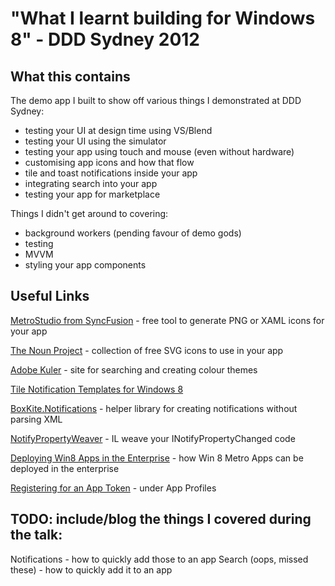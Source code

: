 "What I learnt building for Windows 8" - DDD Sydney 2012
=========

## What this contains

The demo app I built to show off various things I demonstrated at DDD Sydney:

 - testing your UI at design time using VS/Blend
 - testing your UI using the simulator
 - testing your app using touch and mouse (even without hardware)
 - customising app icons and how that flow
 - tile and toast notifications inside your app
 - integrating search into your app
 - testing your app for marketplace

Things I didn't get around to covering:

 - background workers (pending favour of demo gods)
 - testing
 - MVVM
 - styling your app components

## Useful Links

[MetroStudio from SyncFusion](http://www.syncfusion.com/downloads/metrostudio) - free tool to generate PNG or XAML icons for your app

[The Noun Project](http://thenounproject.com/) - collection of free SVG icons to use in your app

[Adobe Kuler](http://kuler.adobe.com/) - site for searching and creating colour themes

[Tile Notification Templates for Windows 8](http://msdn.microsoft.com/en-us/library/windows/apps/hh761491.aspx)
   
[BoxKite.Notifications](http://shiftkey.github.com/BoxKite.Notifications/) - helper library for creating notifications without parsing XML

[NotifyPropertyWeaver](http://code.google.com/p/notifypropertyweaver) - IL weave your INotifyPropertyChanged code 

[Deploying Win8 Apps in the Enterprise](http://blogs.msdn.com/b/windowsstore/archive/2012/04/25/deploying-metro-style-apps-to-businesses.aspx) - how Win 8 Metro Apps can be deployed in the enterprise

[Registering for an App Token](http://win8.msregistration.com/) - under App Profiles


## TODO: include/blog the things I covered during the talk:

Notifications - how to quickly add those to an app
Search (oops, missed these) - how to quickly add it to an app